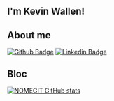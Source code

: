 ## I'm Kevin Wallen!

## About me

[![Github Badge](https://img.shields.io/badge/-Github-000?style=flat-square&logo=Github&logoColor=white&link=LINK_GIT)](https://github.com/daisukedd) [![Linkedin Badge](https://img.shields.io/badge/-LinkedIn-blue?style=flat-square&logo=Linkedin&logoColor=white&link=https://www.linkedin.com/in/kevin-wallen-190404176)](https://www.linkedin.com/in/kevin-wallen-190404176)

## Bloc
[![NOMEGIT GitHub stats](https://github-readme-stats.vercel.app/api?username=NOMEGIT)](https://github.com/daisukedd/github-readme-stats)
